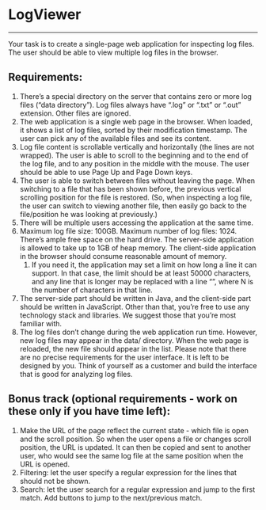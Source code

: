 # LogViewer

---------

Your task is to create a single-page web application for inspecting log files. The user should be able to view multiple log files in the browser.

## Requirements:

1. There’s a special directory on the server that contains zero or more log files (“data directory”). Log files always have “.log” or “.txt” or “.out” extension. Other files are ignored.
2. The web application is a single web page in the browser. When loaded, it shows a list of log files, sorted by their modification timestamp. The user can pick any of the available files and see its content.
3. Log file content is scrollable vertically and horizontally (the lines are not wrapped). The user is able to scroll to the beginning and to the end of the log file, and to any position in the middle with the mouse. The user should be able to use Page Up and Page Down keys.
4. The user is able to switch between files without leaving the page. When switching to a file that has been shown before, the previous vertical scrolling position for the file is restored. (So, when inspecting a log file, the user can switch to viewing another file, then easily go back to the file/position he was looking at previously.)
5. There will be multiple users accessing the application at the same time.
6. Maximum log file size: 100GB. Maximum number of log files: 1024. There’s ample free space on the hard drive. The server-side application is allowed to take up to 1GB of heap memory. The client-side application in the browser should consume reasonable amount of memory.
    1. If you need it, the application may set a limit on how long a line it can support. In that case, the limit should be at least 50000 characters, and any line that is longer may be replaced with a line “<unsupported line length: N>”, where N is the number of characters in that line.
7. The server-side part should be written in Java, and the client-side part should be written in JavaScript. Other than that, you’re free to use any technology stack and libraries. We suggest those that you’re most familiar with.
8. The log files don’t change during the web application run time. However, new log files may appear in the data/ directory. When the web page is reloaded, the new file should appear in the list.
Please note that there are no precise requirements for the user interface. It is left to be designed by you. Think of yourself as a customer and build the interface that is good for analyzing log files.

## Bonus track (optional requirements - work on these only if you have time left):

1. Make the URL of the page reflect the current state - which file is open and the scroll position. So when the user opens a file or changes scroll position, the URL is updated. It can then be copied and sent to another user, who would see the same log file at the same position when the URL is opened.
2. Filtering: let the user specify a regular expression for the lines that should not be shown.
3. Search: let the user search for a regular expression and jump to the first match. Add buttons to jump to the next/previous match.